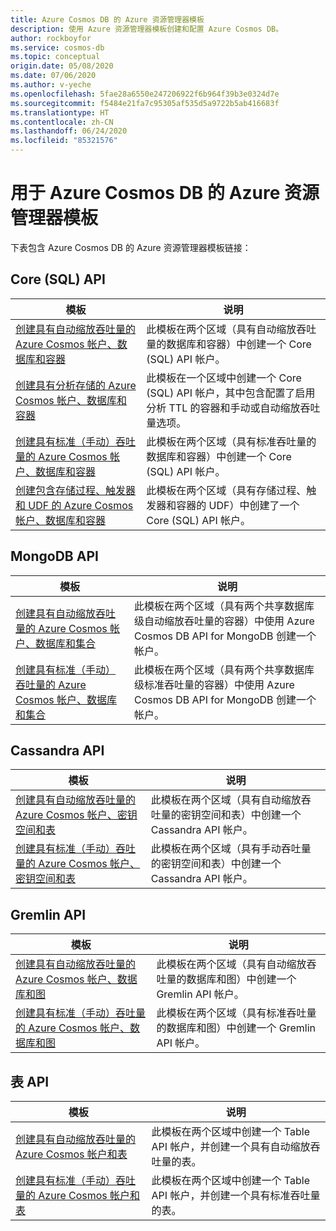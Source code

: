 ```yaml
---
title: Azure Cosmos DB 的 Azure 资源管理器模板
description: 使用 Azure 资源管理器模板创建和配置 Azure Cosmos DB。
author: rockboyfor
ms.service: cosmos-db
ms.topic: conceptual
origin.date: 05/08/2020
ms.date: 07/06/2020
ms.author: v-yeche
ms.openlocfilehash: 5fae28a6550e247206922f6b964f39b3e0324d7e
ms.sourcegitcommit: f5484e21fa7c95305af535d5a9722b5ab416683f
ms.translationtype: HT
ms.contentlocale: zh-CN
ms.lasthandoff: 06/24/2020
ms.locfileid: "85321576"
---
```

<!--Verify successfully-->
# <a name="azure-resource-manager-templates-for-azure-cosmos-db"></a>用于 Azure Cosmos DB 的 Azure 资源管理器模板

下表包含 Azure Cosmos DB 的 Azure 资源管理器模板链接：

## <a name="core-sql-api"></a>Core (SQL) API

|**模板**|**说明**|
|---|---|
|[创建具有自动缩放吞吐量的 Azure Cosmos 帐户、数据库和容器](manage-sql-with-resource-manager.md#create-autoscale) | 此模板在两个区域（具有自动缩放吞吐量的数据库和容器）中创建一个 Core (SQL) API 帐户。 |
|[创建具有分析存储的 Azure Cosmos 帐户、数据库和容器](manage-sql-with-resource-manager.md#create-analytical-store) | 此模板在一个区域中创建一个 Core (SQL) API 帐户，其中包含配置了启用分析 TTL 的容器和手动或自动缩放吞吐量选项。 |
|[创建具有标准（手动）吞吐量的 Azure Cosmos 帐户、数据库和容器](manage-sql-with-resource-manager.md#create-manual) | 此模板在两个区域（具有标准吞吐量的数据库和容器）中创建一个 Core (SQL) API 帐户。 |
|[创建包含存储过程、触发器和 UDF 的 Azure Cosmos 帐户、数据库和容器](manage-sql-with-resource-manager.md#create-sproc) | 此模板在两个区域（具有存储过程、触发器和容器的 UDF）中创建了一个 Core (SQL) API 帐户。 |

<!--Not Available on |[Create a private endpoint for an existing Azure Cosmos account](how-to-configure-private-endpoints.md#create-a-private-endpoint-by-using-a-resource-manager-template) |  This template creates a private endpoint for an existing Azure Cosmos Core (SQL) API account in an existing virtual network. |-->
<!--Not Available on |[Create a free-tier Azure Cosmos account](manage-sql-with-resource-manager.md#free-tier) |  This template creates an Azure Cosmos DB Core (SQL) API account on free-tier. |-->

## <a name="mongodb-api"></a>MongoDB API

|**模板**|**说明**|
|---| ---|
|[创建具有自动缩放吞吐量的 Azure Cosmos 帐户、数据库和集合](manage-mongodb-with-resource-manager.md#create-autoscale) | 此模板在两个区域（具有两个共享数据库级自动缩放吞吐量的容器）中使用 Azure Cosmos DB API for MongoDB 创建一个帐户。 |
|[创建具有标准（手动）吞吐量的 Azure Cosmos 帐户、数据库和集合](manage-mongodb-with-resource-manager.md#create-manual) | 此模板在两个区域（具有两个共享数据库级标准吞吐量的容器）中使用 Azure Cosmos DB API for MongoDB 创建一个帐户。 |

## <a name="cassandra-api"></a>Cassandra API

|**模板**|**说明**|
|---| ---|
|[创建具有自动缩放吞吐量的 Azure Cosmos 帐户、密钥空间和表](manage-cassandra-with-resource-manager.md#create-autoscale) | 此模板在两个区域（具有自动缩放吞吐量的密钥空间和表）中创建一个 Cassandra API 帐户。 |
|[创建具有标准（手动）吞吐量的 Azure Cosmos 帐户、密钥空间和表](manage-cassandra-with-resource-manager.md#create-manual) | 此模板在两个区域（具有手动吞吐量的密钥空间和表）中创建一个 Cassandra API 帐户。 |

## <a name="gremlin-api"></a>Gremlin API

|**模板**|**说明**|
|---| ---|
|[创建具有自动缩放吞吐量的 Azure Cosmos 帐户、数据库和图](manage-gremlin-with-resource-manager.md#create-autoscale) | 此模板在两个区域（具有自动缩放吞吐量的数据库和图）中创建一个 Gremlin API 帐户。 |
|[创建具有标准（手动）吞吐量的 Azure Cosmos 帐户、数据库和图](manage-gremlin-with-resource-manager.md#create-manual) | 此模板在两个区域（具有标准吞吐量的数据库和图）中创建一个 Gremlin API 帐户。 |

## <a name="table-api"></a>表 API

|**模板**|**说明**|
|---| ---|
|[创建具有自动缩放吞吐量的 Azure Cosmos 帐户和表](manage-table-with-resource-manager.md#create-autoscale) | 此模板在两个区域中创建一个 Table API 帐户，并创建一个具有自动缩放吞吐量的表。 |
|[创建具有标准（手动）吞吐量的 Azure Cosmos 帐户和表](manage-table-with-resource-manager.md#create-manual) | 此模板在两个区域中创建一个 Table API 帐户，并创建一个具有标准吞吐量的表。 |

<!--Not Available on [Azure Resource Manager reference for Azure Cosmos DB](https://docs.microsoft.com/azure/templates/microsoft.documentdb/allversions)-->

<!-- Update_Description: update meta properties, wording update, update link -->